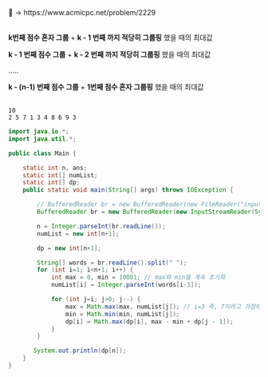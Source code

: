 <aside>
📌 → https://www.acmicpc.net/problem/2229 <br/><br/>

**k번째 점수 혼자 그룹**  +  **k - 1 번째 까지 적당히 그룹핑** 했을 때의 최대값

**k - 1 번째 점수 그룹**  +  **k - 2 번째 까지 적당히 그룹핑** 했을 때의 최대값

.....

**k - (n-1) 번째 점수 그룹**  +  **1번째 점수 혼자 그룹핑** 했을 때의 최대값 <br/><br/>

```
10
2 5 7 1 3 4 8 6 9 3
```

```java
import java.io.*;
import java.util.*;

public class Main {

    static int n, ans;
    static int[] numList;
    static int[] dp;
    public static void main(String[] args) throws IOException {

        // BufferedReader br = new BufferedReader(new FileReader("input.txt")); 
        BufferedReader br = new BufferedReader(new InputStreamReader(System.in)); 

        n = Integer.parseInt(br.readLine());
        numList = new int[n+1];

        dp = new int[n+1];

        String[] words = br.readLine().split(" ");
        for (int i=1; i<n+1; i++) {
            int max = 0, min = 10001; // max와 min을 계속 초기화
            numList[i] = Integer.parseInt(words[i-1]); 

            for (int j=i; j>0; j--) {
                max = Math.max(max, numList[j]); // i=3 즉, 7이라고 가정하면 j=3 일 때 (7,7) j=2 (7,5) j=1 (7,2) 가 된다.
                min = Math.min(min, numList[j]);
                dp[i] = Math.max(dp[i], max - min + dp[j - 1]);
            }
        }

       System.out.println(dp[n]);
    }
}
```

</aside>
